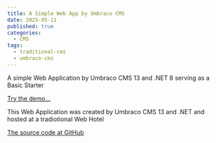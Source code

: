 ```yaml
---
title: A Simple Web App by Umbraco CMS
date: 2025-05-11
published: true
categories:
  - CMS
tags:
  - traditional-cms
  - umbraco-cms
---
```


A simple Web Application by Umbraco CMS 13 and .NET 8 serving as a Basic Starter

<a href="https://umb.persteenolsen.com/" target="_blank" title="A simple Umbraco Starter">Try the demo...</a>

This Web Application was created by Umbraco CMS 13 and .NET and hosted at a tradiotional Web Hotel

<a href="https://github.com/persteenolsen/umbraco-13-starter-one" target="_blank">The source code at GitHub</a>

